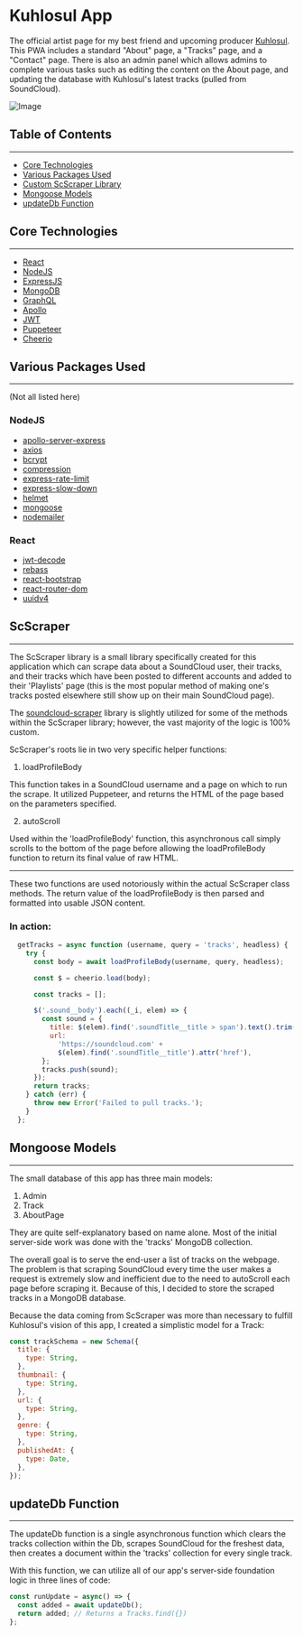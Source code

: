 # Kuhlosul App

The official artist page for my best friend and upcoming producer [Kuhlosul](https://soundcloud.com/k_dubs). This PWA includes a standard "About" page, a "Tracks" page, and a "Contact" page. There is also an admin panel which allows admins to complete various tasks such as editing the content on the About page, and updating the database with Kuhlosul's latest tracks (pulled from SoundCloud).

![Image](./assets/kuhlosulAppDemo.gif)

## Table of Contents

<hr>

- [Core Technologies](#core-technologies)
- [Various Packages Used](#various-packages-used)
- [Custom ScScraper Library](#scscraper)
- [Mongoose Models](#models)
- [updateDb Function](#update-db)
<!-- - [Usage](#usage)
- [Credits](#credits)
- [License](#license) -->

<h2 id='core-technologies'>Core Technologies</h2>
<hr>

- [React](https://reactjs.org/)
- [NodeJS](https://nodejs.org/en/)
- [ExpressJS](https://expressjs.com/)
- [MongoDB](https://www.mongodb.com/)
- [GraphQL](https://graphql.org/)
- [Apollo](https://www.apollographql.com/)
- [JWT](https://jwt.io/)
- [Puppeteer](https://pptr.dev/)
- [Cheerio](https://cheerio.js.org/)

<h2 id='various-packages-used'>Various Packages Used</h2>
<hr>

(Not all listed here)

### NodeJS

- [apollo-server-express](https://www.npmjs.com/package/apollo-server-express)
- [axios](https://www.npmjs.com/package/axios)
- [bcrypt](https://www.npmjs.com/package/bcrypt)
- [compression](https://www.npmjs.com/package/compression)
- [express-rate-limit](https://www.npmjs.com/package/express-rate-limit)
- [express-slow-down](https://www.npmjs.com/package/express-slow-down)
- [helmet](https://www.npmjs.com/package/helmet)
- [mongoose](https://www.npmjs.com/package/mongoose)
- [nodemailer](https://www.npmjs.com/package/nodemailer)

### React

- [jwt-decode](https://www.npmjs.com/package/jwt-decode)
- [rebass](https://www.npmjs.com/package/rebass)
- [react-bootstrap](https://www.npmjs.com/package/react-bootstrap)
- [react-router-dom](https://www.npmjs.com/package/react-router-dom)
- [uuidv4](https://www.npmjs.com/package/uuidv4)

<h2 id='scscraper'>ScScraper</h2>
<hr>

The ScScraper library is a small library specifically created for this application which can scrape data about a SoundCloud user, their tracks, and their tracks which have been posted to different accounts and added to their 'Playlists' page (this is the most popular method of making one's tracks posted elsewhere still show up on their main SoundCloud page).

The [soundcloud-scraper](https://www.npmjs.com/package/soundcloud-scraper) library is slightly utilized for some of the methods within the ScScraper library; however, the vast majority of the logic is 100% custom.

ScScraper's roots lie in two very specific helper functions:

1. loadProfileBody

This function takes in a SoundCloud username and a page on which to run the scrape. It utilized Puppeteer, and returns the HTML of the page based on the parameters specified.

2. autoScroll

Used within the 'loadProfileBody' function, this asynchronous call simply scrolls to the bottom of the page before allowing the loadProfileBody function to return its final value of raw HTML.

<hr>

These two functions are used notoriously within the actual ScScraper class methods. The return value of the loadProfileBody is then parsed and formatted into usable JSON content.

### In action:

```JavaScript
  getTracks = async function (username, query = 'tracks', headless) {
    try {
      const body = await loadProfileBody(username, query, headless);

      const $ = cheerio.load(body);

      const tracks = [];

      $('.sound__body').each((_i, elem) => {
        const sound = {
          title: $(elem).find('.soundTitle__title > span').text().trim(),
          url:
            'https://soundcloud.com' +
            $(elem).find('.soundTitle__title').attr('href'),
        };
        tracks.push(sound);
      });
      return tracks;
    } catch (err) {
      throw new Error('Failed to pull tracks.');
    }
  };
```

<h2 id='models'>Mongoose Models</h2>
<hr>

The small database of this app has three main models:

1. Admin
2. Track
3. AboutPage

They are quite self-explanatory based on name alone. Most of the initial server-side work was done with the 'tracks' MongoDB collection.

The overall goal is to serve the end-user a list of tracks on the webpage. The problem is that scraping SoundCloud every time the user makes a request is extremely slow and inefficient due to the need to autoScroll each page before scraping it. Because of this, I decided to store the scraped tracks in a MongoDB database.

Because the data coming from ScScraper was more than necessary to fulfill Kuhlosul's vision of this app, I created a simplistic model for a Track:

```JavaScript
const trackSchema = new Schema({
  title: {
    type: String,
  },
  thumbnail: {
    type: String,
  },
  url: {
    type: String,
  },
  genre: {
    type: String,
  },
  publishedAt: {
    type: Date,
  },
});
```

<h2 id='update-db'>updateDb Function</h2>
<hr>

The updateDb function is a single asynchronous function which clears the tracks collection within the Db, scrapes SoundCloud for the freshest data, then creates a document within the 'tracks' collection for every single track.

With this function, we can utilize all of our app's server-side foundation logic in three lines of code:

```JavaScript
const runUpdate = async() => {
  const added = await updateDb();
  return added; // Returns a Tracks.find({})
};
```
